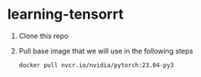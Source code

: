 # learning-tensorrt

1. Clone this repo

2. Pull base image that we will use in the following steps

    `docker pull nvcr.io/nvidia/pytorch:23.04-py3`
